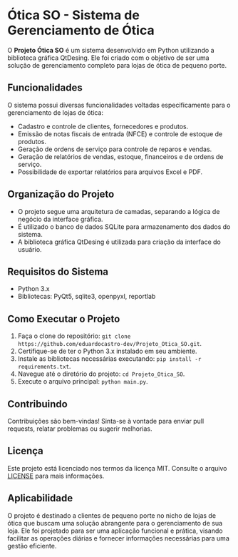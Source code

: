 # Ótica SO - Sistema de Gerenciamento de Ótica

O **Projeto Ótica SO** é um sistema desenvolvido em Python utilizando a biblioteca gráfica QtDesing. Ele foi criado com o objetivo de ser uma solução de gerenciamento completo para lojas de ótica de pequeno porte.

## Funcionalidades

O sistema possui diversas funcionalidades voltadas especificamente para o gerenciamento de lojas de ótica:

- Cadastro e controle de clientes, fornecedores e produtos.
- Emissão de notas fiscais de entrada (NFCE) e controle de estoque de produtos.
- Geração de ordens de serviço para controle de reparos e vendas.
- Geração de relatórios de vendas, estoque, financeiros e de ordens de serviço.
- Possibilidade de exportar relatórios para arquivos Excel e PDF.

## Organização do Projeto

- O projeto segue uma arquitetura de camadas, separando a lógica de negócio da interface gráfica.
- É utilizado o banco de dados SQLite para armazenamento dos dados do sistema.
- A biblioteca gráfica QtDesing é utilizada para criação da interface do usuário.

## Requisitos do Sistema

- Python 3.x
- Bibliotecas: PyQt5, sqlite3, openpyxl, reportlab

## Como Executar o Projeto

1. Faça o clone do repositório: `git clone https://github.com/eduardocastro-dev/Projeto_Otica_SO.git`.
2. Certifique-se de ter o Python 3.x instalado em seu ambiente.
3. Instale as bibliotecas necessárias executando: `pip install -r requirements.txt`.
4. Navegue até o diretório do projeto: `cd Projeto_Otica_SO`.
5. Execute o arquivo principal: `python main.py`.

## Contribuindo

Contribuições são bem-vindas! Sinta-se à vontade para enviar pull requests, relatar problemas ou sugerir melhorias.

## Licença

Este projeto está licenciado nos termos da licença MIT. Consulte o arquivo [LICENSE](LICENSE) para mais informações.

## Aplicabilidade

O projeto é destinado a clientes de pequeno porte no nicho de lojas de ótica que buscam uma solução abrangente para o gerenciamento de sua loja. Ele foi projetado para ser uma aplicação funcional e prática, visando facilitar as operações diárias e fornecer informações necessárias para uma gestão eficiente.
